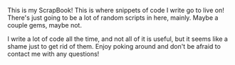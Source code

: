 This is my ScrapBook!  This is where snippets of code I write go to live on!  There's just going to be a lot of random scripts in here, mainly.  Maybe a couple gems, maybe not.

I write a lot of code all the time, and not all of it is useful, but it seems like a shame just to get rid of them.  Enjoy poking around and don't be afraid to contact me with any questions!


